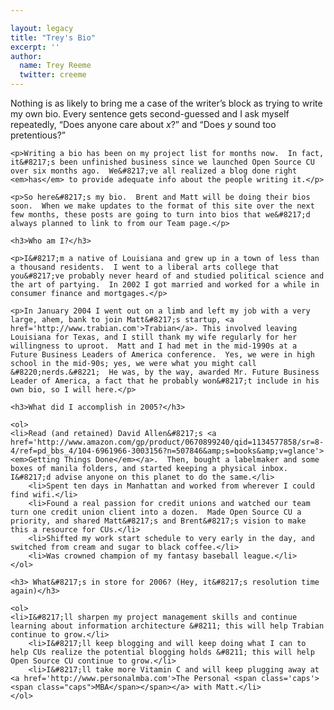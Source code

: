 ```yaml
---

layout: legacy
title: "Trey's Bio"
excerpt: ''
author:
  name: Trey Reeme
  twitter: creeme
---
```


<p>Nothing is as likely to bring me a case of the writer&#8217;s block as trying to write my own bio.  Every sentence gets second-guessed and I ask myself repeatedly, &#8220;Does anyone care about <em>x</em>?&#8221; and &#8220;Does <em>y</em> sound too pretentious?&#8221;</p>

    <p>Writing a bio has been on my project list for months now.  In fact, it&#8217;s been unfinished business since we launched Open Source CU over six months ago.  We&#8217;ve all realized a blog done right <em>has</em> to provide adequate info about the people writing it.</p>

    <p>So here&#8217;s my bio.  Brent and Matt will be doing their bios soon.  When we make updates to the format of this site over the next few months, these posts are going to turn into bios that we&#8217;d always planned to link to from our Team page.</p>

    <h3>Who am I?</h3>

    <p>I&#8217;m a native of Louisiana and grew up in a town of less than a thousand residents.  I went to a liberal arts college that you&#8217;ve probably never heard of and studied political science and the art of partying.  In 2002 I got married and worked for a while in consumer finance and mortgages.</p>

    <p>In January 2004 I went out on a limb and left my job with a very large, ahem, bank to join Matt&#8217;s startup, <a href='http://www.trabian.com'>Trabian</a>. This involved leaving Louisiana for Texas, and I still thank my wife regularly for her willingness to uproot.  Matt and I had met in the mid-1990s at a Future Business Leaders of America conference.  Yes, we were in high school in the mid-90s; yes, we were what you might call &#8220;nerds.&#8221;  He was, by the way, awarded Mr. Future Business Leader of America, a fact that he probably won&#8217;t include in his own bio, so I will here.</p>

    <h3>What did I accomplish in 2005?</h3>

    <ol>
    <li>Read (and retained) David Allen&#8217;s <a href='http://www.amazon.com/gp/product/0670899240/qid=1134577858/sr=8-4/ref=pd_bbs_4/104-6961966-3003156?n=507846&amp;s=books&amp;v=glance'><em>Getting Things Done</em></a>.  Then, bought a labelmaker and some boxes of manila folders, and started keeping a physical inbox.  I&#8217;d advise anyone on this planet to do the same.</li>
        <li>Spent ten days in Manhattan and worked from wherever I could find wifi.</li>
        <li>Found a real passion for credit unions and watched our team turn one credit union client into a dozen.  Made Open Source CU a priority, and shared Matt&#8217;s and Brent&#8217;s vision to make this a resource for CUs.</li>
        <li>Shifted my work start schedule to very early in the day, and switched from cream and sugar to black coffee.</li>
        <li>Was crowned champion of my fantasy baseball league.</li>
    </ol>

    <h3> What&#8217;s in store for 2006? (Hey, it&#8217;s resolution time again)</h3>

    <ol>
    <li>I&#8217;ll sharpen my project management skills and continue learning about information architecture &#8211; this will help Trabian continue to grow.</li>
        <li>I&#8217;ll keep blogging and will keep doing what I can to help CUs realize the potential blogging holds &#8211; this will help Open Source CU continue to grow.</li>
        <li>I&#8217;ll take more Vitamin C and will keep plugging away at <a href='http://www.personalmba.com'>The Personal <span class='caps'><span class="caps">MBA</span></span></a> with Matt.</li>
    </ol>
